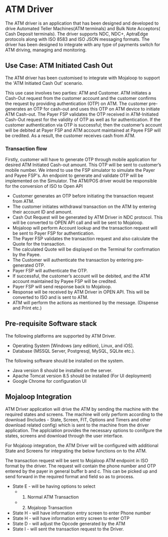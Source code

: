 # ATM Driver
The ATM driver is an application that has been designed and developed to drive Automated Teller Machines(ATM terminals) and Bulk Note Acceptors( Cash Deposit terminals). The driver supports NDC, NDC+, AptraEdge protocols along with ISO 8583 and ISO JSON messaging formats.
The driver has been designed to integrate with any type of payments switch for ATM driving, managing and monitoring.

## Use Case: ATM Initiated Cash Out

The ATM driver has been customised to integrate with Mojaloop to support the 'ATM Initiated Cash Out' scenario. 

This use case involves two parties: ATM and Customer. ATM initiates a Cash-Out request from the customer account and the customer confirms the request by providing authentication (OTP) on ATM. The customer pre-generates an OTP for cash-out and uses this OTP on ATM device to initiate ATM Cash-out. The Payer FSP validates the OTP received in ATM-Initiated Cash-Out request for the validity of OTP as well as for authentication. If the customer authentication via OTP is successful; then the customer’s account will be debited at Payer FSP and ATM account maintained at Payee FSP will be credited. As a result, the customer receives cash from ATM.

### Transaction flow

Firstly, customer will have to generate OTP through mobile application for desired ATM Initiated Cash-out amount. This OTP will be sent to customer’s mobile number. 
We intend to use the FSP simulator to simulate the Payer and Payee FSP's. An endpoint to generate and validate OTP will be implemented on the Simulator. The ATM/POS driver would be responsible for the conversion of ISO to Open API

  - Customer generates an OTP before initiating the transaction request from ATM.
  - The customer initiates withdrawal transaction on the ATM by entering their account ID and amount. 
  - Cash Out Request will be generated by ATM Driver in NDC protocol. This will be converted to OPEN API call and will be sent to Mojaloop.
  - Mojaloop will perform Account lookup and the transaction request will be sent to Payer FSP for authentication.
  - The Payer FSP validates the transaction request and also calculate the Quote for the transaction.
  - The calculated Quote will be displayed on the Terminal for confirmation by the Payee.
  - The Customer will authenticate the transaction by entering pre-generated OTP.
  - Payer FSP will authenticate the OTP. 
  - If successful, the customer’s account will be debited, and the ATM account maintained by Payee FSP will be credited.
  - Payer FSP will send response back to Mojaloop.
  - Response will be received by ATM Driver in OPEN API. This will be converted to ISO and is sent to ATM.
  - ATM will perform the actions as mentioned by the message. (Dispense and Print etc.)
  
  ## Pre-requisite Software stack
  
  The following platforms are supported by ATM Driver. 
  
 - Operating System [Windows (any edition), Linux, and iOS].
 - Database (MSSQL Server, Postgresql, MySQL, SQLite etc.). 

The following software should be installed on the system.

- Java version 8 should be installed on the server.
- Apache Tomcat version 8.5 should be installed (For UI deployment)
- Google Chrome for configuration UI 

## Mojaloop Integration

ATM Driver application will drive the ATM by sending the machine with the required states and screens. The machine will only perform according to the download (Includes - State, Screen, FIT, Options and Timers and other download related config) which is sent to the machine from the driver application. The applciation provides the necessary options to conifgure the states, screens and download through the user interface.

For Mojaloop integration, the ATM Driver will be configured with additional State and Screens for integrating the below functions on to the ATM.

The transaction request will be sent to Mojaloop ATM endpoint in ISO format by the driver. The request will contain the phone number and OTP entered by the payer in general buffer b and c. This can be picked up and send forward in the required format and field so as to process.

- State E - will be having options to select 
	- 1) Normal ATM Transaction 
	- 2) Mojaloop Transaction
- State H  - will have information entry screen to enter Phone number
- State H  - will have information entry screen to enter OTP
- State D -  will adjust the Opcode generated by the ATM
- State I -  will sent the transaction request to the Driver.


